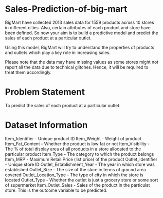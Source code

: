 # Sales-Prediction-of-big-mart
BigMart have collected 2013 sales data for 1559 products across 10 stores in different cities. Also, certain attributes of each product and store have been defined. So now your aim is to build a predictive model and predict the sales of each product at a particular outlet.

Using this model, BigMart will try to understand the properties of products and outlets which play a key role in increasing sales.

Please note that the data may have missing values as some stores might not report all the data due to technical glitches. Hence, it will be required to treat them accordingly.
# Problem Statement
To predict the sales of each product at a particular outlet.
# Dataset Information
Item_Identifier	- Unique product ID
Item_Weight	- Weight of product
Item_Fat_Content -	Whether the product is low fat or not
Item_Visibility	- The % of total display area of all products in a store allocated to the particular product
Item_Type	- The category to which the product belongs
Item_MRP	- Maximum Retail Price (list price) of the product
Outlet_Identifier -	Unique store ID
Outlet_Establishment_Year -	The year in which store was established
Outlet_Size -	The size of the store in terms of ground area covered
Outlet_Location_Type -	The type of city in which the store is located
Outlet_Type -	Whether the outlet is just a grocery store or some sort of supermarket
Item_Outlet_Sales -	Sales of the product in the particulat store. This is the outcome variable to be predicted.
